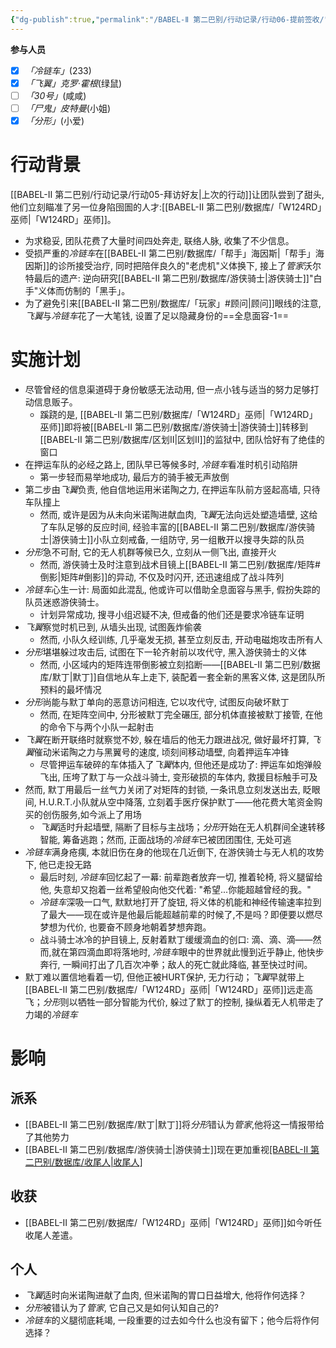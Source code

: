 ```yaml
---
{"dg-publish":true,"permalink":"/BABEL-Ⅱ 第二巴别/行动记录/行动06-提前签收/"}
---
```


**参与人员**
- [x] *「冷链车」*(233)
- [x] *「飞翼」克罗·霍根*(绿鼠)
- [ ] *「30号」*(咸咸)
- [ ] *「尸鬼」皮特曼*(小姐)
- [x] *「分形」*(小爱)
# 行动背景
[[BABEL-Ⅱ 第二巴别/行动记录/行动05-拜访好友\|上次的行动]]让团队尝到了甜头, 他们立刻瞄准了另一位身陷囹圄的人才:[[BABEL-Ⅱ 第二巴别/数据库/「W124RD」巫师\|「W124RD」巫师]]。
- 为求稳妥, 团队花费了大量时间四处奔走, 联络人脉, 收集了不少信息。
- 受损严重的*冷链车*在[[BABEL-Ⅱ 第二巴别/数据库/「帮手」海因斯\|「帮手」海因斯]]的诊所接受治疗, 同时把陪伴良久的"老虎机"义体换下, 接上了*管家*沃尔特最后的遗产: 逆向研究[[BABEL-Ⅱ 第二巴别/数据库/游侠骑士\|游侠骑士]]"白手"义体而仿制的「黑手」。
- 为了避免引来[[BABEL-Ⅱ 第二巴别/数据库/「玩家」#顾问\|顾问]]眼线的注意, *飞翼*与*冷链车*花了一大笔钱, 设置了足以隐藏身份的==全息面容-1==
# 实施计划
- 尽管曾经的信息渠道碍于身份敏感无法动用, 但一点小钱与适当的努力足够打动信息贩子。
	- 蹊跷的是, [[BABEL-Ⅱ 第二巴别/数据库/「W124RD」巫师\|「W124RD」巫师]]即将被[[BABEL-Ⅱ 第二巴别/数据库/游侠骑士\|游侠骑士]]转移到[[BABEL-Ⅱ 第二巴别/数据库/区划Ⅱ\|区划Ⅱ]]的监狱中, 团队恰好有了绝佳的窗口
- 在押运车队的必经之路上, 团队早已等候多时, *冷链车*看准时机引动陷阱
	- 第一步轻而易举地成功, 最后方的骑手被无声放倒
- 第二步由*飞翼*负责, 他自信地运用米诺陶之力, 在押运车队前方竖起高墙, 只待车队撞上
	- 然而, 或许是因为从未向米诺陶进献血肉, *飞翼*无法向远处塑造墙壁, 这给了车队足够的反应时间, 经验丰富的[[BABEL-Ⅱ 第二巴别/数据库/游侠骑士\|游侠骑士]]小队立刻戒备, 一组防守, 另一组散开以搜寻失踪的队员
- *分形*急不可耐, 它的无人机群等候已久, 立刻从一侧飞出, 直接开火
	- 然而, 游侠骑士及时注意到战术目镜上[[BABEL-Ⅱ 第二巴别/数据库/矩阵#倒影\|矩阵#倒影]]的异动, 不仅及时闪开, 还迅速组成了战斗阵列
- *冷链车*心生一计: 局面如此混乱, 他或许可以借助全息面容与黑手, 假扮失踪的队员迷惑游侠骑士。
	- 计划异常成功, 搜寻小组迟疑不决, 但戒备的他们还是要求冷链车证明
- *飞翼*察觉时机已到, 从墙头出现, 试图轰炸偷袭
	- 然而, 小队久经训练, 几乎毫发无损, 甚至立刻反击, 开动电磁炮攻击所有人
- *分形*堪堪躲过攻击后, 试图在下一轮齐射前以攻代守, 黑入游侠骑士的义体
	- 然而, 小区域内的矩阵连带倒影被立刻掐断——[[BABEL-Ⅱ 第二巴别/数据库/默丁\|默丁]]自信地从车上走下, 装配着一套全新的黑客义体, 这是团队所预料的最坏情况
- *分形*尚能与默丁单向的恶意访问相连, 它以攻代守, 试图反向破坏默丁
	- 然而, 在矩阵空间中, 分形被默丁完全碾压, 部分机体直接被默丁接管, 在他的命令下与两个小队一起射击
- *飞翼*在断开联络时就察觉不妙, 躲在墙后的他无力跟进战况, 做好最坏打算, *飞翼*催动米诺陶之力与黑翼号的速度, 顷刻间移动墙壁, 向着押运车冲锋
	- 尽管押运车破碎的车体插入了*飞翼*体内, 但他还是成功了: 押运车如炮弹般飞出, 压垮了默丁与一众战斗骑士, 变形破损的车体内, 救援目标触手可及
- 然而, 默丁用最后一丝气力关闭了对矩阵的封锁, 一条讯息立刻发送出去, 眨眼间, H.U.R.T.小队就从空中降落, 立刻着手医疗保护默丁——他花费大笔资金购买的创伤服务,如今派上了用场
	- *飞翼*适时升起墙壁, 隔断了目标与主战场；*分形*开始在无人机群间全速转移智能, 筹备逃跑；然而, 正面战场的*冷链车*已被团团围住, 无处可逃
- *冷链车*满身疮痍, 本就旧伤在身的他现在几近倒下, 在游侠骑士与无人机的攻势下, 他已走投无路
	- 最后时刻, *冷链车*回忆起了一幕: 前辈跑者放弃一切, 推着轮椅, 将义腿留给他, 失意却又抱着一丝希望般向他交代着: "希望...你能超越曾经的我。"
	- *冷链车*深吸一口气, 默默地打开了旋钮, 将义体的机能和神经传输速率拉到了最大——现在或许是他最后能超越前辈的时候了,不是吗？即便要以燃尽梦想为代价, 也要奋不顾身地朝着梦想奔跑。
	- 战斗骑士冰冷的护目镜上, 反射着默丁缓缓滴血的创口: 滴、滴、滴——然而,就在第四滴血即将落地时, *冷链车*眼中的世界就此慢到近乎静止, 他快步奔行, 一瞬间打出了几百次冲拳；敌人的死亡就此降临, 甚至快过时间。
- 默丁难以置信地看着一切, 但他正被HURT保护, 无力行动；*飞翼*早就带上[[BABEL-Ⅱ 第二巴别/数据库/「W124RD」巫师\|「W124RD」巫师]]远走高飞；*分形*则以牺牲一部分智能为代价, 躲过了默丁的控制, 操纵着无人机带走了力竭的*冷链车*
# 影响
## 派系
- [[BABEL-Ⅱ 第二巴别/数据库/默丁\|默丁]]将*分形*错认为*管家*,他将这一情报带给了其他势力
- [[BABEL-Ⅱ 第二巴别/数据库/游侠骑士\|游侠骑士]]现在更加重视[[BABEL-Ⅱ 第二巴别/数据库/收尾人\|收尾人]](==通缉-3==)
## 收获
- [[BABEL-Ⅱ 第二巴别/数据库/「W124RD」巫师\|「W124RD」巫师]]如今听任收尾人差遣。
## 个人
- *飞翼*适时向米诺陶进献了血肉, 但米诺陶的胃口日益增大, 他将作何选择？
- *分形*被错认为了*管家*, 它自己又是如何认知自己的?
- *冷链车*的义腿彻底耗竭, 一段重要的过去如今什么也没有留下；他今后将作何选择？